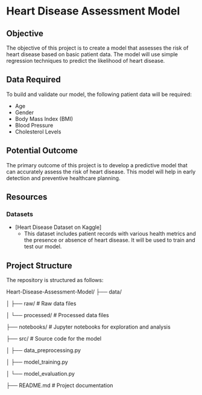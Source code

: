 # Heart Disease Assessment Model

## Objective
The objective of this project is to create a model that assesses the risk of heart disease based on basic patient data. The model will use simple regression techniques to predict the likelihood of heart disease.

## Data Required
To build and validate our model, the following patient data will be required:
- Age
- Gender
- Body Mass Index (BMI)
- Blood Pressure
- Cholesterol Levels

## Potential Outcome
The primary outcome of this project is to develop a predictive model that can accurately assess the risk of heart disease. This model will help in early detection and preventive healthcare planning.

## Resources
### Datasets
- [Heart Disease Dataset on Kaggle]
  - This dataset includes patient records with various health metrics and the presence or absence of heart disease. It will be used to train and test our model.

## Project Structure
The repository is structured as follows:


Heart-Disease-Assessment-Model/
├── data/

│ ├── raw/ # Raw data files

│ └── processed/ # Processed data files

├── notebooks/ # Jupyter notebooks for exploration and analysis

├── src/ # Source code for the model

│ ├── data_preprocessing.py

│ ├── model_training.py

│ └── model_evaluation.py

├── README.md # Project documentation
